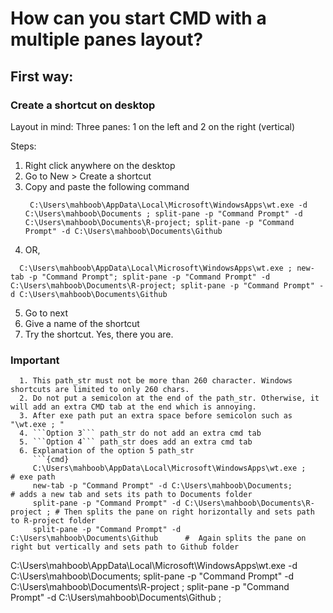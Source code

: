 # How can you start CMD with a multiple panes layout?

## First way:
### Create a shortcut on desktop
Layout in mind: Three panes: 1 on the left and 2 on the right (vertical)
        
Steps: 
1. Right click anywhere on the desktop
2. Go to New > Create a shortcut
3. Copy and paste the following command
   ``` {cmd}
    C:\Users\mahboob\AppData\Local\Microsoft\WindowsApps\wt.exe -d C:\Users\mahboob\Documents ; split-pane -p "Command Prompt" -d C:\Users\mahboob\Documents\R-project; split-pane -p "Command Prompt" -d C:\Users\mahboob\Documents\Github
   ```  
4. OR,
 ``` {cmd}
   C:\Users\mahboob\AppData\Local\Microsoft\WindowsApps\wt.exe ; new-tab -p "Command Prompt"; split-pane -p "Command Prompt" -d C:\Users\mahboob\Documents\R-project; split-pane -p "Command Prompt" -d C:\Users\mahboob\Documents\Github
   ```
5. Go to next
6. Give a name of the shortcut
7. Try the shortcut. Yes, there you are.

### Important

```
  1. This path_str must not be more than 260 character. Windows shortcuts are limited to only 260 chars.
  2. Do not put a semicolon at the end of the path_str. Otherwise, it will add an extra CMD tab at the end which is annoying.
  3. After exe path put an extra space before semicolon such as "\wt.exe ; "
  4. ```Option 3``` path_str do not add an extra cmd tab
  5. ```Option 4``` path_str does add an extra cmd tab
  6. Explanation of the option 5 path_str
     ```{cmd}
     C:\Users\mahboob\AppData\Local\Microsoft\WindowsApps\wt.exe ;        # exe path
     new-tab -p "Command Prompt" -d C:\Users\mahboob\Documents;           # adds a new tab and sets its path to Documents folder
     split-pane -p "Command Prompt" -d C:\Users\mahboob\Documents\R-project ; # Then splits the pane on right horizontally and sets path to R-project folder
     split-pane -p "Command Prompt" -d C:\Users\mahboob\Documents\Github      #  Again splits the pane on right but vertically and sets path to Github folder
   ```


C:\Users\mahboob\AppData\Local\Microsoft\WindowsApps\wt.exe -d C:\Users\mahboob\Documents; split-pane -p "Command Prompt" -d C:\Users\mahboob\Documents\R-project ; split-pane -p "Command Prompt" -d C:\Users\mahboob\Documents\Github ;
